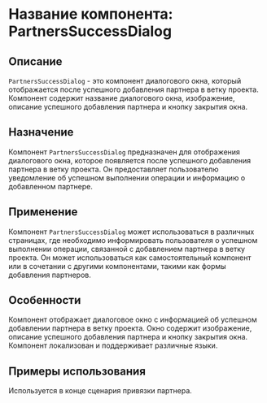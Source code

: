 # Название компонента: PartnersSuccessDialog

## Описание

`PartnersSuccessDialog` - это компонент диалогового окна, который отображается после успешного добавления партнера в ветку проекта. Компонент содержит название диалогового окна, изображение, описание успешного добавления партнера и кнопку закрытия окна.

## Назначение

Компонент `PartnersSuccessDialog` предназначен для отображения диалогового окна, которое появляется после успешного добавления партнера в ветку проекта. Он предоставляет пользователю уведомление об успешном выполнении операции и информацию о добавленном партнере.

## Применение

Компонент `PartnersSuccessDialog` может использоваться в различных страницах, где необходимо информировать пользователя о успешном выполнении операции, связанной с добавлением партнера в ветку проекта. Он может использоваться как самостоятельный компонент или в сочетании с другими компонентами, такими как формы добавления партнеров.

## Особенности

Компонент отображает диалоговое окно с информацией об успешном добавлении партнера в ветку проекта.
Окно содержит изображение, описание успешного добавления партнера и кнопку закрытия окна.
Компонент локализован и поддерживает различные языки.

## Примеры использования

Используется в конце сценария привязки партнера.
